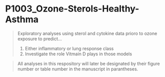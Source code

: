 # P1003_Ozone-Sterols-Healthy-Asthma


> Exploratory analyses using sterol and cytokine data prioro to ozone exposure to predict...
  > 1. Either inflammatory or lung response class
  > 2. Investigate the role Vitmain D plays in those models

> All analyses in this respository will later be designated by their figure number or table number in the manuscript in parantheses.
